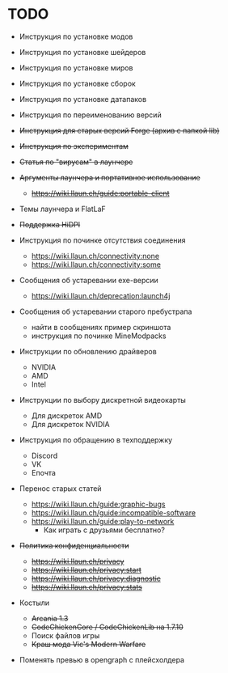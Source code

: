 # TODO
* Инструкция по установке модов
* Инструкция по установке шейдеров
* Инструкция по установке миров
* Инструкция по установке сборок
* Инструкция по установке датапаков
* Инструкция по переименованию версий
* ~~Инструкция для старых версий Forge (архив с папкой lib)~~
* ~~Инструкция по экспериментам~~
* ~~Статья по "вирусам" в лаунчере~~
* ~~Аргументы лаунчера и портативное использование~~
    * ~~https://wiki.llaun.ch/guide:portable-client~~
* Темы лаунчера и FlatLaF
* ~~Поддержка HiDPI~~
* Инструкция по починке отсутствия соединения
    * https://wiki.llaun.ch/connectivity:none
    * https://wiki.llaun.ch/connectivity:some
* Сообщения об устаревании exe-версии
    * https://wiki.llaun.ch/deprecation:launch4j
* Сообщения об устаревании старого пребустрапа
    * найти в сообщениях пример скриншота
    * инструкция по починке MineModpacks
* Инструкции по обновлению драйверов
    * NVIDIA
    * AMD
    * Intel
* Инструкции по выбору дискретной видеокарты
    * Для дискреток AMD
    * Для дискреток NVIDIA
* Инструкция по обращению в техподдержку
    * Discord
    * VK
    * Епочта
* Перенос старых статей
    * https://wiki.llaun.ch/guide:graphic-bugs
    * https://wiki.llaun.ch/guide:incompatible-software
    * https://wiki.llaun.ch/guide:play-to-network
        * Как играть с друзьями бесплатно?
* ~~Политика конфиденциальности~~
    * ~~https://wiki.llaun.ch/privacy~~
    * ~~https://wiki.llaun.ch/privacy:start~~
    * ~~https://wiki.llaun.ch/privacy:diagnostic~~
    * ~~https://wiki.llaun.ch/privacy:stats~~
* Костыли
    * ~~Arcania 1.3~~
    * ~~CodeChickenCore / CodeChickenLib на 1.7.10~~
    * Поиск файлов игры 
    * ~~Краш мода Vic's Modern Warfare~~

* Поменять превью в opengraph с плейсхолдера
